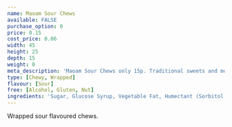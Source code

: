 ```yaml
---
name: Maoam Sour Chews
available: FALSE
purchase_option: 0
price: 0.15
cost_price: 0.06
width: 45
height: 25
depth: 15
weight: 0
meta_description: 'Maoam Sour Chews only 15p. Traditional sweets and more at Humbugs Confectionery Store. Specialists in satisfying your sweet tooth!'
type: [Chewy, Wrapped]
flavour: [Sour]
free: [Alcohol, Gluten, Nut]
ingredients: 'Sugar, Glucose Syrup, Vegetable Fat, Humectant (Sorbitol Syrup), Citric Acid, Gelatine. Flavouring:'
---
```

Wrapped sour flavoured chews.